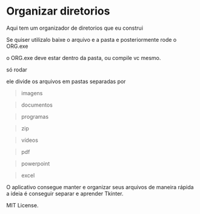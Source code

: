 # Organizar diretorios

Aqui tem um organizador de diretorios que eu construi

Se quiser utilizalo baixe o arquivo e a pasta e posteriormente rode o ORG.exe

o ORG.exe deve estar dentro da pasta, ou compile vc mesmo. 

só rodar 

ele divide os arquivos em pastas separadas por

>imagens 

>documentos

>programas

>zip

>vídeos

>pdf

>powerpoint

>excel

O aplicativo consegue manter e organizar seus arquivos de maneira rápida a ideia é conseguir separar e aprender Tkinter.

MIT License. 